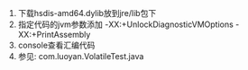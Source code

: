 1. 下载hsdis-amd64.dylib放到jre/lib包下        
2. 指定代码的jvm参数添加  -XX:+UnlockDiagnosticVMOptions -XX:+PrintAssembly   
3. console查看汇编代码
4. 参见: com.luoyan.VolatileTest.java
